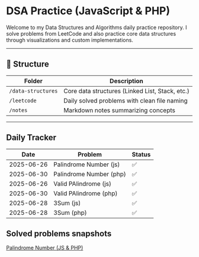 # DSA Practice (JavaScript & PHP)

Welcome to my Data Structures and Algorithms daily practice repository. I solve problems from LeetCode and also practice core data structures through visualizations and custom implementations.

---

## 📂 Structure

| Folder | Description |
|--------|-------------|
| `/data-structures` | Core data structures (Linked List, Stack, etc.) |
| `/leetcode` | Daily solved problems with clean file naming |
| `/notes` | Markdown notes summarizing concepts |

---

## Daily Tracker

| Date | Problem | Status |
|------|---------|--------|
| 2025-06-26 | Palindrome Number (js)  | ✅ |
| 2025-06-30 | Palindrome Number (php) | ✅ |
| 2025-06-26 | Valid PAlindrome (js)   | ✅ |
| 2025-06-30 | Valid PAlindrome (php)  | ✅ |
| 2025-06-28 | 3Sum (js)               | ✅ |
| 2025-06-28 | 3Sum (php)              | ✅ |

## Solved problems snapshots
[Palindrome Number (JS & PHP)](./leetcode)